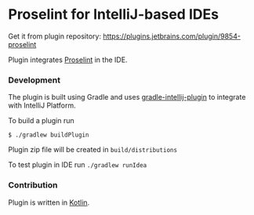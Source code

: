 Proselint for IntelliJ-based IDEs
========================================

Get it from plugin repository: https://plugins.jetbrains.com/plugin/9854-proselint

Plugin integrates [Proselint](https://github.com/amperser/proselint) in the IDE.


### Development

The plugin is built using Gradle and uses [gradle-intellij-plugin](https://github.com/JetBrains/gradle-intellij-plugin)
to integrate with IntelliJ Platform.
 
To build a plugin run

```
$ ./gradlew buildPlugin
```

Plugin zip file will be created in `build/distributions`

To test plugin in IDE run `./gradlew runIdea`
 
### Contribution

Plugin is written in [Kotlin](http://kotlinlang.org/).
